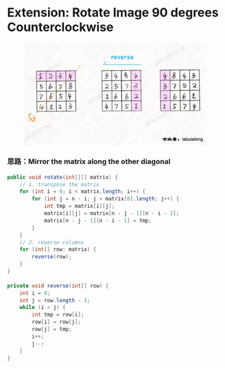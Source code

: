 # Extension: Rotate Image 90 degrees Counterclockwise

<figure><img src="../../../../.gitbook/assets/image (34) (1).png" alt="" width="563"><figcaption></figcaption></figure>

### 思路：Mirror the matrix along the other diagonal

```java
public void rotate(int[][] matrix) {
    // 1. transpose the matrix
    for (int i = 0; i < matrix.length; i++) {
        for (int j = n - i; j < matrix[0].length; j++) {
            int tmp = matrix[i][j];
            matrix[i][j] = matrix[n - j - 1][n - i - 1];
            matrix[n - j - 1][n - i - 1] = tmp;
        }
    }
    // 2. reverse columns
    for (int[] row: matrix) {
        reverse(row);
    }
}

private void reverse(int[] row) {
    int i = 0;
    int j = row.length - 1;
    while (i < j) {
        int tmp = row[i];
        row[i] = row[j];
        row[j] = tmp;
        i++;
        j--;
    }
}
```
